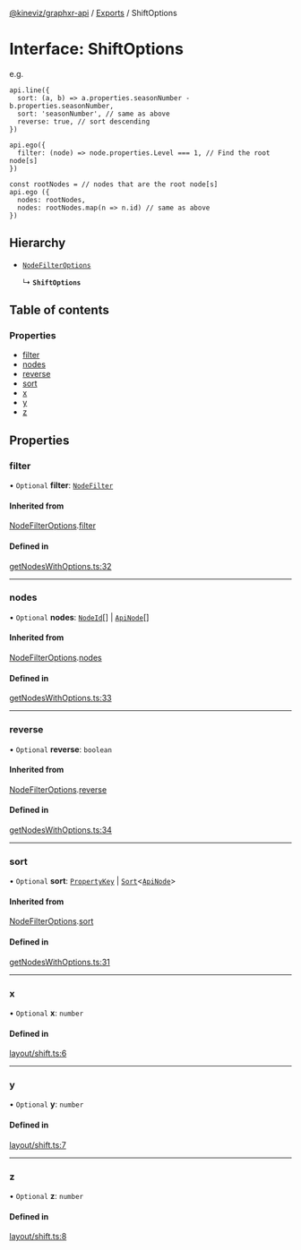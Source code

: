 [@kineviz/graphxr-api](../README.md) / [Exports](../modules.md) / ShiftOptions

# Interface: ShiftOptions

e.g.

```
api.line({
  sort: (a, b) => a.properties.seasonNumber - b.properties.seasonNumber,
  sort: 'seasonNumber', // same as above
  reverse: true, // sort descending
})

api.ego({
  filter: (node) => node.properties.Level === 1, // Find the root node[s]
})

const rootNodes = // nodes that are the root node[s]
api.ego ({
  nodes: rootNodes,
  nodes: rootNodes.map(n => n.id) // same as above
})
```

## Hierarchy

- [`NodeFilterOptions`](NodeFilterOptions.md)

  ↳ **`ShiftOptions`**

## Table of contents

### Properties

- [filter](ShiftOptions.md#filter)
- [nodes](ShiftOptions.md#nodes)
- [reverse](ShiftOptions.md#reverse)
- [sort](ShiftOptions.md#sort)
- [x](ShiftOptions.md#x)
- [y](ShiftOptions.md#y)
- [z](ShiftOptions.md#z)

## Properties

### filter

• `Optional` **filter**: [`NodeFilter`](../modules.md#nodefilter)

#### Inherited from

[NodeFilterOptions](NodeFilterOptions.md).[filter](NodeFilterOptions.md#filter)

#### Defined in

[getNodesWithOptions.ts:32](https://bitbucket.org/kineviz/graphxr-api/src/019f384/src/getNodesWithOptions.ts#lines-32)

___

### nodes

• `Optional` **nodes**: [`NodeId`](../modules.md#nodeid)[] \| [`ApiNode`](../classes/ApiNode.md)[]

#### Inherited from

[NodeFilterOptions](NodeFilterOptions.md).[nodes](NodeFilterOptions.md#nodes)

#### Defined in

[getNodesWithOptions.ts:33](https://bitbucket.org/kineviz/graphxr-api/src/019f384/src/getNodesWithOptions.ts#lines-33)

___

### reverse

• `Optional` **reverse**: `boolean`

#### Inherited from

[NodeFilterOptions](NodeFilterOptions.md).[reverse](NodeFilterOptions.md#reverse)

#### Defined in

[getNodesWithOptions.ts:34](https://bitbucket.org/kineviz/graphxr-api/src/019f384/src/getNodesWithOptions.ts#lines-34)

___

### sort

• `Optional` **sort**: [`PropertyKey`](../modules.md#propertykey) \| [`Sort`](../modules.md#sort)<[`ApiNode`](../classes/ApiNode.md)\>

#### Inherited from

[NodeFilterOptions](NodeFilterOptions.md).[sort](NodeFilterOptions.md#sort)

#### Defined in

[getNodesWithOptions.ts:31](https://bitbucket.org/kineviz/graphxr-api/src/019f384/src/getNodesWithOptions.ts#lines-31)

___

### x

• `Optional` **x**: `number`

#### Defined in

[layout/shift.ts:6](https://bitbucket.org/kineviz/graphxr-api/src/019f384/src/layout/shift.ts#lines-6)

___

### y

• `Optional` **y**: `number`

#### Defined in

[layout/shift.ts:7](https://bitbucket.org/kineviz/graphxr-api/src/019f384/src/layout/shift.ts#lines-7)

___

### z

• `Optional` **z**: `number`

#### Defined in

[layout/shift.ts:8](https://bitbucket.org/kineviz/graphxr-api/src/019f384/src/layout/shift.ts#lines-8)
